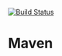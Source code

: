 [![Build Status](https://travis-ci.org/pentogono/maven.svg?branch=master)](https://travis-ci.org/pentogono/maven)
# Maven
